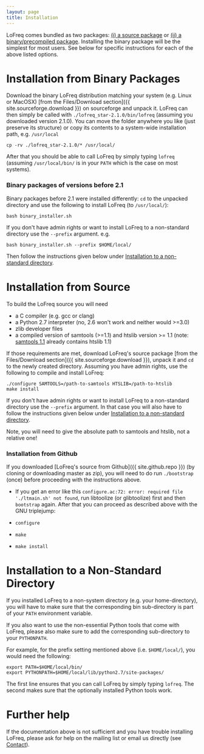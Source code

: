 ```yaml
---
layout: page
title: Installation
---
```



LoFreq comes bundled as two packages: [(i) a source package](#source)
or [(ii) a binary/precompiled package](#binary). Installing the binary
package will be the simplest for most users. See below for specific
instructions for each of the above listed options.

# <a name="binary">Installation from Binary Packages</a>

Download the binary LoFreq distribution matching your system (e.g.
Linux or MacOSX) [from the Files/Download section]({{ site.sourceforge.download }}) on sourceforge and unpack it. LoFreq can
then simply be called with `./lofreq_star-2.1.0/bin/lofreq` (assuming
you downloaded version 2.1.0). You can move the folder anywhere you
like (just preserve its structure) or copy its contents to a
system-wide installation path, e.g. `/usr/local`

    cp -rv ./lofreq_star-2.1.0/* /usr/local/

After that you should be able to call LoFreq by simply typing `lofreq`
(assuming `/usr/local/bin/` is in your `PATH` which is the case on
most systems).




### Binary packages of versions before 2.1

Binary packages before 2.1 were installed differently: `cd` to the
unpacked directory and use the
following to install LoFreq (to `/usr/local/`):

    bash binary_installer.sh 

If you don't have admin rights or want to install LoFreq to a non-standard directory use the `--prefix` argument. e.g.

    bash binary_installer.sh --prefix $HOME/local/

Then follow the instructions given below under
[Installation to a non-standard directory](#prefix).

# <a name="source">Installation from Source</a>


To build the LoFreq source you will need

- a C compiler (e.g. gcc or clang)
- a Python 2.7 interpreter (no, 2.6 won't work and neither would >=3.0)
- zlib developer files
- a compiled version of samtools (>=1.1) and htslib version >= 1.1
  (note: [samtools 1.1](http://sourceforge.net/projects/samtools/files/samtools/1.1/samtools-1.1.tar.bz2/download)
  already contains htslib 1.1)

If those requirements are met, download LoFreq's source package
[from the Files/Download section]({{ site.sourceforge.download }}),
unpack it and `cd` to the newly created directory. Assuming you have
admin rights, use the following to compile and install LoFreq:

    ./configure SAMTOOLS=/path-to-samtools HTSLIB=/path-to-htslib
    make install

If you don't have admin rights or want to install LoFreq to a
non-standard directory use the `--prefix` argument. In that case
you will also have to follow the instructions given below under
[Installation to a non-standard directory](#prefix).

Note, you will need to give the absolute path to samtools and htslib,
not a relative one!

### Installation from Github

If you downloaded
[LoFreq's source from Github]({{ site.github.repo }})
(by cloning or downloading master as zip), you will need to do run
`./bootstrap`  (once) before proceeding with the instructions above.
- If you get an error like this `configure.ac:72: error: required file
'./ltmain.sh' not found`, run libtoolize (or glibtoolize) first and
then `bootstrap` again. After that you can proceed as described above
with the GNU triplejump:

- `configure`
- `make`
- `make install`


 
# <a name="prefix">Installation to a Non-Standard Directory</a>

If you installed LoFreq to a non-system directory (e.g. your
home-directory), you will have to make sure that the corresponding
bin sub-directory is part of your `PATH` environment
variable.

If you also want to use the non-essential Python tools that come with
LoFreq, please also make sure to add the corresponding 
sub-directory to your `PYTHONPATH`.

For example, for the prefix setting mentioned above (i.e.
`$HOME/local/`), you would need the following:

    export PATH=$HOME/local/bin/
    export PYTHONPATH=$HOME/local/lib/python2.7/site-packages/

The first line ensures that you can call LoFreq by simply typing
`lofreq`. The second makes sure that the optionally installed Python tools work.

# Further help

If the documentation above is not sufficient and you have trouble
installing LoFreq, please ask for help on the mailing list or email us
directly (see <a href="{{ site.baseurl }}/contact">Contact</a>).

